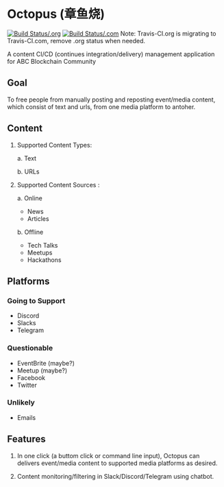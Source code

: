 # Octopus (章鱼烧)
[![Build Status/.org](https://travis-ci.org/abcfdn/Octopus.svg?branch=master)](https://travis-ci.org/abcfdn/Octopus)
[![Build Status/.com](https://travis-ci.com/abcfdn/Octopus.svg?branch=master)](https://travis-ci.com/abcfdn/Octopus)
Note: Travis-CI.org is migrating to Travis-CI.com, remove .org status when needed. 

A content CI/CD (continues integration/delivery) management application for ABC Blockchain Community

## Goal
To free people from manually posting and reposting event/media content, which consist of text and urls, from one media platform to antoher.

## Content
1. Supported Content Types:

    a. Text

    b. URLs
    
2. Supported Content Sources : 

    a. Online
    * News
    * Articles
    
    b. Offline 
    * Tech Talks
    * Meetups
    * Hackathons
    
## Platforms 
### Going to Support
* Discord
* Slacks
* Telegram
### Questionable 
* EventBrite (maybe?)
* Meetup (maybe?)
* Facebook
* Twitter
### Unlikely 
* Emails

## Features
1. In one click (a buttom click or command line input), Octopus can delivers event/media content to supported media platforms as desired. 

2. Content monitoring/filtering in Slack/Discord/Telegram using chatbot. 
